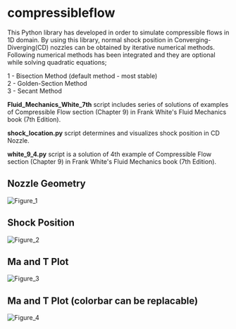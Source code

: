 # compressibleflow
This  Python library has developed in order to simulate compressible flows in 1D domain. By using this library, normal shock position in Converging-Diverging(CD) nozzles can be obtained by iterative numerical methods. Following numerical methods has been integrated and they are optional while solving quadratic equations;

1 - Bisection Method (default method - most stable) <br />
2 - Golden-Section Method <br />
3 - Secant Method <br />

**Fluid_Mechanics_White_7th** script includes series of solutions of examples of Compressible Flow section (Chapter 9) in Frank White's Fluid Mechanics book (7th Edition). <br />

**shock_location.py** script determines and visualizes shock position in CD Nozzle. <br />

**white_9_4.py** script is a solution of 4th example of Compressible Flow section (Chapter 9) in Frank White's Fluid Mechanics book (7th Edition). <br />

## Nozzle Geometry <br />
![Figure_1](https://user-images.githubusercontent.com/65715006/84890921-ff1c9b00-b092-11ea-877b-e81eda7ef542.png)
## Shock Position <br />
![Figure_2](https://user-images.githubusercontent.com/65715006/84890919-fe840480-b092-11ea-8470-b679a8670700.png)
## Ma and T Plot <br />
![Figure_3](https://user-images.githubusercontent.com/65715006/84890923-ffb53180-b092-11ea-90e9-7f34635eae38.png)
## Ma and T Plot (colorbar can be replacable) <br />
![Figure_4](https://user-images.githubusercontent.com/65715006/84890922-ff1c9b00-b092-11ea-9238-7be73b707055.png)

